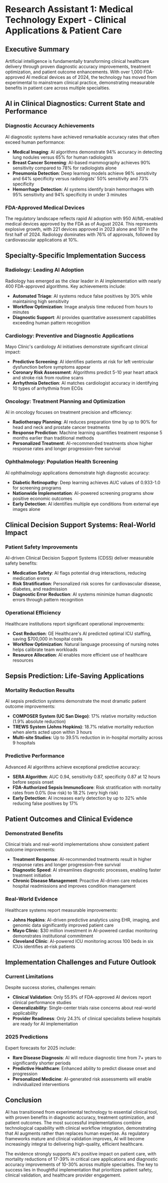 # Research Assistant 1: Medical Technology Expert - Clinical Applications & Patient Care

## Executive Summary

Artificial intelligence is fundamentally transforming clinical healthcare delivery through proven diagnostic accuracy improvements, treatment optimization, and patient outcome enhancements. With over 1,000 FDA-approved AI medical devices as of 2024, the technology has moved from experimental to mainstream clinical practice, demonstrating measurable benefits in patient care across multiple specialties.

## AI in Clinical Diagnostics: Current State and Performance

### Diagnostic Accuracy Achievements

AI diagnostic systems have achieved remarkable accuracy rates that often exceed human performance:

- **Medical Imaging**: AI algorithms demonstrate 94% accuracy in detecting lung nodules versus 65% for human radiologists
- **Breast Cancer Screening**: AI-based mammography achieves 90% sensitivity compared to 78% for radiologists alone
- **Pneumonia Detection**: Deep learning models achieve 96% sensitivity and 64% specificity versus radiologists' 50% sensitivity and 73% specificity
- **Hemorrhage Detection**: AI systems identify brain hemorrhages with 95% sensitivity and 94% specificity in under 3 minutes

### FDA-Approved Medical Devices

The regulatory landscape reflects rapid AI adoption with 950 AI/ML-enabled medical devices approved by the FDA as of August 2024. This represents explosive growth, with 221 devices approved in 2023 alone and 107 in the first half of 2024. Radiology dominates with 76% of approvals, followed by cardiovascular applications at 10%.

## Specialty-Specific Implementation Success

### Radiology: Leading AI Adoption

Radiology has emerged as the clear leader in AI implementation with nearly 400 FDA-approved algorithms. Key achievements include:

- **Automated Triage**: AI systems reduce false positives by 30% while maintaining high sensitivity
- **Workflow Optimization**: Image analysis time reduced from hours to minutes
- **Diagnostic Support**: AI provides quantitative assessment capabilities exceeding human pattern recognition

### Cardiology: Preventive and Diagnostic Applications

Mayo Clinic's cardiology AI initiatives demonstrate significant clinical impact:

- **Predictive Screening**: AI identifies patients at risk for left ventricular dysfunction before symptoms appear
- **Coronary Risk Assessment**: Algorithms predict 5-10 year heart attack and stroke risk from routine scans
- **Arrhythmia Detection**: AI matches cardiologist accuracy in identifying 10 types of arrhythmia from ECGs

### Oncology: Treatment Planning and Optimization

AI in oncology focuses on treatment precision and efficiency:

- **Radiotherapy Planning**: AI reduces preparation time by up to 90% for head and neck and prostate cancer treatments
- **Response Prediction**: Machine learning quantifies treatment response 5 months earlier than traditional methods
- **Personalized Treatment**: AI-recommended treatments show higher response rates and longer progression-free survival

### Ophthalmology: Population Health Screening

AI ophthalmology applications demonstrate high diagnostic accuracy:

- **Diabetic Retinopathy**: Deep learning achieves AUC values of 0.933-1.0 for screening programs
- **Nationwide Implementation**: AI-powered screening programs show positive economic outcomes
- **Early Detection**: AI identifies multiple eye conditions from external eye images alone

## Clinical Decision Support Systems: Real-World Impact

### Patient Safety Improvements

AI-driven Clinical Decision Support Systems (CDSS) deliver measurable safety benefits:

- **Medication Safety**: AI flags potential drug interactions, reducing medication errors
- **Risk Stratification**: Personalized risk scores for cardiovascular disease, diabetes, and readmission
- **Diagnostic Error Reduction**: AI systems minimize human diagnostic errors through pattern recognition

### Operational Efficiency

Healthcare institutions report significant operational improvements:

- **Cost Reduction**: GE Healthcare's AI predicted optimal ICU staffing, saving $700,000 in hospital costs
- **Workflow Optimization**: Natural language processing of nursing notes helps calibrate team workloads
- **Resource Allocation**: AI enables more efficient use of healthcare resources

## Sepsis Prediction: Life-Saving Applications

### Mortality Reduction Results

AI sepsis prediction systems demonstrate the most dramatic patient outcome improvements:

- **COMPOSER System (UC San Diego)**: 17% relative mortality reduction (1.9% absolute reduction)
- **TREWS System (Johns Hopkins)**: 18.7% relative mortality reduction when alerts acted upon within 3 hours
- **Multi-site Studies**: Up to 39.5% reduction in in-hospital mortality across 9 hospitals

### Predictive Performance

Advanced AI algorithms achieve exceptional predictive accuracy:

- **SERA Algorithm**: AUC 0.94, sensitivity 0.87, specificity 0.87 at 12 hours before sepsis onset
- **FDA-Authorized Sepsis ImmunoScore**: Risk stratification with mortality rates from 0.0% (low risk) to 18.2% (very high risk)
- **Early Detection**: AI increases early detection by up to 32% while reducing false positives by 17%

## Patient Outcomes and Clinical Evidence

### Demonstrated Benefits

Clinical trials and real-world implementations show consistent patient outcome improvements:

- **Treatment Response**: AI-recommended treatments result in higher response rates and longer progression-free survival
- **Diagnostic Speed**: AI streamlines diagnostic processes, enabling faster treatment initiation
- **Chronic Disease Management**: Proactive AI-driven care reduces hospital readmissions and improves condition management

### Real-World Evidence

Healthcare systems report measurable improvements:

- **Johns Hopkins**: AI-driven predictive analytics using EHR, imaging, and genomic data significantly improved patient care
- **Mayo Clinic**: $30 million investment in AI-powered cardiac monitoring demonstrates institutional commitment
- **Cleveland Clinic**: AI-powered ICU monitoring across 100 beds in six ICUs identifies at-risk patients

## Implementation Challenges and Future Outlook

### Current Limitations

Despite success stories, challenges remain:

- **Clinical Validation**: Only 55.9% of FDA-approved AI devices report clinical performance studies
- **Generalizability**: Single-center trials raise concerns about real-world applicability
- **Provider Readiness**: Only 24.3% of clinical specialists believe hospitals are ready for AI implementation

### 2025 Predictions

Expert forecasts for 2025 include:

- **Rare Disease Diagnosis**: AI will reduce diagnostic time from 7+ years to significantly shorter periods
- **Predictive Healthcare**: Enhanced ability to predict disease onset and progression
- **Personalized Medicine**: AI-generated risk assessments will enable individualized interventions

## Conclusion

AI has transitioned from experimental technology to essential clinical tool, with proven benefits in diagnostic accuracy, treatment optimization, and patient outcomes. The most successful implementations combine technological capability with clinical workflow integration, demonstrating that AI augments rather than replaces human expertise. As regulatory frameworks mature and clinical validation improves, AI will become increasingly integral to delivering high-quality, efficient healthcare.

The evidence strongly supports AI's positive impact on patient care, with mortality reductions of 17-39% in critical care applications and diagnostic accuracy improvements of 10-30% across multiple specialties. The key to success lies in thoughtful implementation that prioritizes patient safety, clinical validation, and healthcare provider engagement.